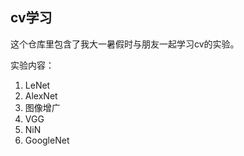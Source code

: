 ## cv学习

这个仓库里包含了我大一暑假时与朋友一起学习cv的实验。

实验内容：

1. LeNet 
2. AlexNet
3. 图像增广
4. VGG
5. NiN
6. GoogleNet